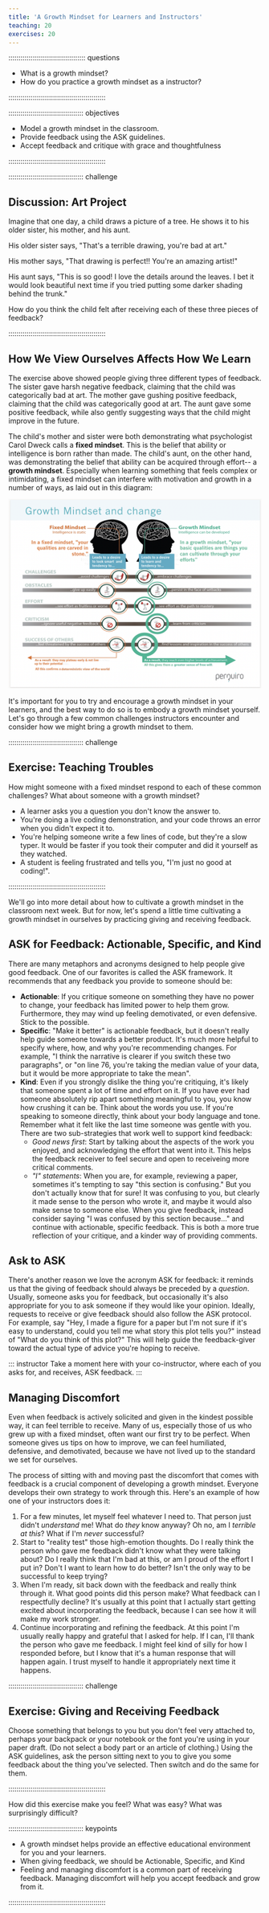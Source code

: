 ```yaml
---
title: 'A Growth Mindset for Learners and Instructors'
teaching: 20
exercises: 20
---
```


:::::::::::::::::::::::::::::::::::::: questions 

- What is a growth mindset?
- How do you practice a growth mindset as a instructor?

::::::::::::::::::::::::::::::::::::::::::::::::

::::::::::::::::::::::::::::::::::::: objectives

- Model a growth mindset in the classroom.
- Provide feedback using the ASK guidelines.
- Accept feedback and critique with grace and thoughtfulness

::::::::::::::::::::::::::::::::::::::::::::::::

::::::::::::::::::::::::::::::::::::: challenge 

## Discussion: Art Project

Imagine that one day, a child draws a picture of a tree. He shows it to his older sister, his mother, and his aunt.

His older sister says, "That's a terrible drawing, you're bad at art."

His mother says, "That drawing is perfect!! You're an amazing artist!"

His aunt says, "This is so good! I love the details around the leaves. I bet it would look beautiful next time if you tried putting some darker shading behind the trunk."

How do you think the child felt after receiving each of these three pieces of feedback?

::::::::::::::::::::::::::::::::::::::::::::::::

## How We View Ourselves Affects How We Learn

The exercise above showed people giving three different types of feedback. The sister gave harsh negative feedback, claiming that the child was categorically bad at art. The mother gave gushing positive feedback, claiming that the child was categorically good at art. The aunt gave some positive feedback, while also gently suggesting ways that the child might improve in the future. 

The child's mother and sister were both demonstrating what psychologist Carol Dweck calls a **fixed mindset**. This is the belief that ability or intelligence is born rather than made. The child's aunt, on the other hand, was demonstrating the belief that ability can be acquired through effort-- a **growth mindset**. Especially when learning something that feels complex or intimidating, a fixed mindset can interfere with motivation and growth in a number of ways, as laid out in this diagram:

![Fixed vs Growth Mindsets.](fig/perquiro_growth.png)


It's important for you to try and encourage a growth mindset in your learners, and the best way to do so is to embody a growth mindset yourself. Let's go through a few common challenges instructors encounter and consider how we might bring a growth mindset to them.

::::::::::::::::::::::::::::::::::::: challenge 

## Exercise: Teaching Troubles

How might someone with a fixed mindset respond to each of these common challenges? What about someone with a growth mindset?

- A learner asks you a question you don't know the answer to.
- You're doing a live coding demonstration, and your code throws an error when you didn't expect it to.
- You're helping someone write a few lines of code, but they're a slow typer. It would be faster if you took their computer and did it yourself as they watched.
- A student is feeling frustrated and tells you, "I'm just no good at coding!".

::::::::::::::::::::::::::::::::::::::::::::::::


We'll go into more detail about how to cultivate a growth mindset in the classroom next week. But for now, let's spend a little time cultivating a growth mindset in ourselves by practicing giving and receiving feedback.


## ASK for Feedback: Actionable, Specific, and Kind

There are many metaphors and acronyms designed to help people give good feedback. One of our favorites is called the ASK framework. It recommends that any feedback you provide to someone should be:

- **Actionable**: If you critique someone on something they have no power to change, your feedback has limited power to help them grow. Furthermore, they may wind up feeling demotivated, or even defensive. Stick to the possible.
- **Specific**: "Make it better" is actionable feedback, but it doesn't really help guide someone towards a better product. It's much more helpful to specify where, how, and why you're recommending changes. For example, "I think the narrative is clearer if you switch these two paragraphs", or "on line 76, you're taking the median value of your data, but it would be more appropriate to take the mean".
- **Kind**: Even if you strongly dislike the thing you're critiquing, it's likely that someone spent a lot of time and effort on it. If you have ever had someone absolutely rip apart something meaningful to you, you know how crushing it can be. Think about the words you use. If you're speaking to someone directly, think about your body language and tone. Remember what it felt like the last time someone was gentle with you. There are two sub-strategies that work well to support kind feedback:
  - *Good news first*: Start by talking about the aspects of the work you enjoyed, and acknowledging the effort that went into it. This helps the feedback receiver to feel secure and open to receiveing more critical comments.
  - *"I" statements*: When you are, for example, reviewing a paper, sometimes it's tempting to say "this section is confusing." But you don't actually know that for sure! It was confusing to you, but clearly it made sense to the person who wrote it, and maybe it would also make sense to someone else. When you give feedback, instead consider saying "I was confused by this section because..." and continue with actionable, specific feedback. This is both a more true reflection of your critique, and a kinder way of providing comments.
  
## Ask to ASK
There's another reason we love the acronym ASK for feedback: it reminds us that the giving of feedback should always be preceded by a *question*. Usually, someone asks you for feedback, but occasionally it's also appropriate for you to ask someone if they would like your opinion. Ideally, requests to receive or give feedback should also follow the ASK protocol. For example, say "Hey, I made a figure for a paper but I'm not sure if it's easy to understand, could you tell me what story this plot tells you?" instead of "What do you think of this plot?" This will help guide the feedback-giver toward the actual type of advice you're hoping to receive. 


::: instructor
Take a moment here with your co-instructor, where each of you asks for, and receives, ASK feedback.
:::

## Managing Discomfort
Even when feedback is actively solicited and given in the kindest possible way, it can feel terrible to receive. Many of us, especially those of us who grew up with a fixed mindset, often want our first try to be perfect. When someone gives us tips on how to improve, we can feel humiliated, defensive, and demotivated, because we have not lived up to the standard we set for ourselves.

The process of sitting with and moving past the discomfort that comes with feedback is a crucial component of developing a growth mindset. Everyone develops their own strategy to work through this. Here's an example of how one of your instructors does it:

1. For a few minutes, let myself feel whatever I need to. That person just didn't *understand* me! What do *they* know anyway? Oh no, am I *terrible at this*? What if I'm *never* successful?
2. Start to "reality test" those high-emotion thoughts. Do I really think the person who gave me feedback didn't know what they were talking about? Do I really think that I'm bad at this, or am I proud of the effort I put in? Don't I want to learn how to do better? Isn't the only way to be successful to keep trying?
3. When I'm ready, sit back down with the feedback and really think through it. What good points did this person make? What feedback can I respectfully decline? It's usually at this point that I actually start getting excited about incorporating the feedback, because I can see how it will make my work stronger. 
4. Continue incorporating and refining the feedback. At this point I'm usually really happy and grateful that I asked for help. If I can, I'll thank the person who gave me feedback. I might feel kind of silly for how I responded before, but I know that it's a human response that will happen again. I trust myself to handle it appropriately next time it happens.


::::::::::::::::::::::::::::::::::::: challenge 

## Exercise: Giving and Receiving Feedback

Choose something that belongs to you but you don't feel very attached to, perhaps your backpack or your notebook or the font you're using in your paper draft. (Do not select a body part or an article of clothing.) Using the ASK guidelines, ask the person sitting next to you to give you some feedback about the thing you've selected. Then switch and do the same for them.

::::::::::::::::::::::::::::::::::::::::::::::::

How did this exercise make you feel? What was easy? What was surprisingly difficult?


::::::::::::::::::::::::::::::::::::: keypoints 

- A growth mindset helps provide an effective educational environment for you and your learners.
- When giving feedback, we should be Actionable, Specific, and Kind
- Feeling and managing discomfort is a common part of receiving feedback. Managing discomfort will help you accept feedback and grow from it. 

::::::::::::::::::::::::::::::::::::::::::::::::

